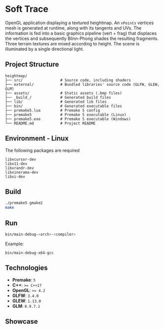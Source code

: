 # Soft Trace

OpenGL application displaying a textured heightmap.
An `nPoints` vertices mesh is generated at runtime, along with its tangents and UVs.
The information is fed into a basic graphics pipeline (vert + frag) that displaces the vertices 
and subsequently Blinn-Phong shades the resulting fragments. Three terrain textures are mixed according to height.
The scene is illuminated by a single directional light.

## Project Structure

```plaintext
heightmap/
├── src/                 # Source code, including shaders
├── external/            # Bundled libraries' source code (GLFW, GLEW, GLM)
├── assets/              # Static assets (.bmp files)
├── _build_/             # Generated build files
├── lib/                 # Generated lib files
├── bin/                 # Generated executable files
├── premake5.lua         # Premake 5 config
├── premake5             # Premake 5 executable (Linux)
├── premake5.exe         # Premake 5 executable (Windows)
└── README.md            # Project README
```

## Environment - Linux

The following packages are required

```
libxcursor-dev
libx11-dev
libxrandr-dev
libxinerama-dev
libxi-dev
```

## Build

```bash
./premake5 gmake2
make
```

## Run

```bash
bin/main-debug-<arch>-<compiler>
```

Example:

```shell
bin/main-debug-x64-gcc
```

## Technologies

* **Premake**: `5`
* **C++**: `>= C++17`
* **OpenGL**: `>= 4.2`
* **GLFW**: `3.4.0`
* **GLEW**: `1.13.0`
* **GLM**: `0.9.7.1`

## Showcase